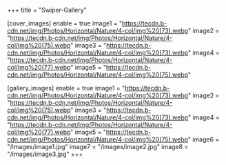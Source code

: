 +++
title = "Swiper-Gallery"

[cover_images]
enable = true
image1 = "https://tecdn.b-cdn.net/img/Photos/Horizontal/Nature/4-col/img%20(73).webp"
image2 = "https://tecdn.b-cdn.net/img/Photos/Horizontal/Nature/4-col/img%20(75).webp"
image3 = "https://tecdn.b-cdn.net/img/Photos/Horizontal/Nature/4-col/img%20(73).webp"
image4 = "https://tecdn.b-cdn.net/img/Photos/Horizontal/Nature/4-col/img%20(77).webp"
image5 = "https://tecdn.b-cdn.net/img/Photos/Horizontal/Nature/4-col/img%20(75).webp"

[gallery_images]
enable = true
image1 = "https://tecdn.b-cdn.net/img/Photos/Horizontal/Nature/4-col/img%20(73).webp"
image2 = "https://tecdn.b-cdn.net/img/Photos/Horizontal/Nature/4-col/img%20(75).webp"
image3 = "https://tecdn.b-cdn.net/img/Photos/Horizontal/Nature/4-col/img%20(73).webp"
image4 = "https://tecdn.b-cdn.net/img/Photos/Horizontal/Nature/4-col/img%20(77).webp"
image5 = "https://tecdn.b-cdn.net/img/Photos/Horizontal/Nature/4-col/img%20(75).webp"
image6 = "/images/image1.jpg"
image7 = "/images/image2.jpg"
image8 = "/images/image3.jpg"
+++